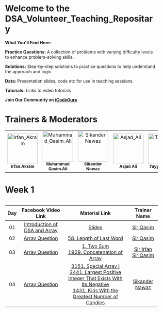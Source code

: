 # Welcome to the DSA_Volunteer_Teaching_Repositary

**What You'll Find Here:**

**Practice Questions:** A collection of problems with varying difficulty levels to enhance problem-solving skills.

**Solutions:** Step-by-step solutions to practice questions to help understand the approach and logic.

**Data:** Presentation slides, code etc for use in teaching sessions.

**Tutorials:** Links to video tutorials

**Join Our Community on [iCodeGuru](https://icode.guru/join/)**

# Trainers & Moderators

<table >
     <tbody>
          <tr>
               <td align="center">
                    <a href="https://github.com/irfanakram994">
                         <img src="https://avatars.githubusercontent.com/u/88235260?v=4" width="100px;" alt="Irfan_Akram"/>
                         <br />
                         <sub><b>Irfan Akram</b></sub>
                    </a> 
               </td>
               <td align="center">
                    <a href="https://github.com/Qasimali20">
                         <img src="https://media.licdn.com/dms/image/D4D03AQHsBMcLB55ZeQ/profile-displayphoto-shrink_800_800/0/1684694049702?e=1723075200&v=beta&t=Ncpux5VYHOi26zCYohxWf_HiTOx04uwZFZkh_bv3Ej4" width="100px;" alt="Muhammad_Qasim_Ali"/>
                         <br />
                         <sub><b>Muhammad Qasim Ali</b></sub>
                    </a> 
               </td>
               <td align="center">
                    <a href="https://github.com/sikander-nawaz">
                         <img src="https://avatars.githubusercontent.com/u/121254651?v=4" width="100px;" alt="Sikander Nawaz"/>
                         <br />
                         <sub><b>Sikander Nawaz</b></sub>
                    </a> 
               </td>
               <td align="center">
                    <a href="https://github.com/A5jadAli">
                         <img src="https://avatars.githubusercontent.com/u/123229279?v=4" width="100px;" alt="Asjad_Ali"/>
                         <br />
                         <sub><b>Asjad Ali</b></sub>
                    </a> 
               </td>
               <td align="center">
                    <a href="https://github.com/tayyabrehan">
                         <img src="https://media.licdn.com/dms/image/D4D03AQG_VVXXEWc6FA/profile-displayphoto-shrink_800_800/0/1702522963844?e=1723075200&v=beta&t=EHbHlTTTwjrrsbInfYUm8FYRqChAMlijR-bw4rn0KBE" width="100px;" alt="Tayyab_Rehan"/>
                         <br />
                         <sub><b>Tayyab Rehan</b></sub>
                    </a> 
               </td>
          </tr>     
     </tbody>
<table>

# Week 1

| Day                            | Facebook Video Link                                                                                                     | Material Link                                                                                                                                                                                                                                                                                                                                                                                  | Trainer Name                                                                                                                                                 |
| ------------------------------ | ----------------------------------------------------------------------------------------------------------------------- | ---------------------------------------------------------------------------------------------------------------------------------------------------------------------------------------------------------------------------------------------------------------------------------------------------------------------------------------------------------------------------------------------- | ------------------------------------------------------------------------------------------------------------------------------------------------------------ |
| <div align="center"> 01 </div> | <div align="center"> [Introduction of DSA and Array](https://www.facebook.com/iCodeguru/videos/1013845070132222) </div> | <div align="center"> [Slides](https://docs.google.com/presentation/d/1txuV1nfX6loDIdpSDsM8Rw51b2s1ToN9F90W83tHpi0/edit?usp=sharing) </div>                                                                                                                                                                                                                                                     | <div align="center"> [Sir Qasim](https://www.linkedin.com/in/muhammad-qasim-ali/) </div>                                                                     |
| <div align="center"> 02 </div> | <div align="center"> [Array Question](https://www.facebook.com/iCodeguru/videos/1589526091828509) </div>                | <div align="center"> [58. Length of Last Word](https://leetcode.com/problems/length-of-last-word) </div>                                                                                                                                                                                                                                                                                       | <div align="center"> [Sir Qasim](https://www.linkedin.com/in/muhammad-qasim-ali/) </div>                                                                     |
| <div align="center"> 03 </div> | <div align="center"> [Array Question](https://www.facebook.com/iCodeguru/videos/7397410460357907) </div>                | <div align="center"> [1. Two Sum](https://leetcode.com/problems/two-sum) </br> [1929. Concatenation of Array](https://leetcode.com/problems/concatenation-of-array) </div>                                                                                                                                                                                                                     | <div align="center"> [Sir Irfan](https://www.linkedin.com/in/irfan-ali-76a82a212/) </br> [Sir Qasim](https://www.linkedin.com/in/muhammad-qasim-ali/) </div> |
| <div align="center"> 04 </div> | <div align="center"> [Array Question](https://www.facebook.com/iCodeguru/videos/1519799128919369/) </div>               | <div align="center"> [3151. Special Array I](https://leetcode.com/problems/special-array-i/) </br> [2441. Largest Positive Integer That Exists With Its Negative](https://leetcode.com/problems/largest-positive-integer-that-exists-with-its-negative/) </br> [1431. Kids With the Greatest Number of Candies](https://leetcode.com/problems/kids-with-the-greatest-number-of-candies) </div> | <div align="center"> [Sikander Nawaz](https://www.linkedin.com/in/sikander-nawaz/)</div>                                                                     |
